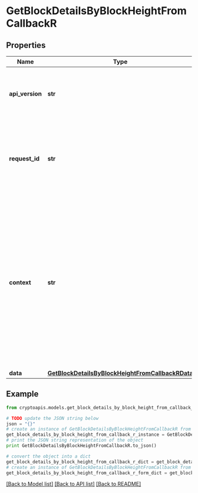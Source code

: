 # GetBlockDetailsByBlockHeightFromCallbackR


## Properties
Name | Type | Description | Notes
------------ | ------------- | ------------- | -------------
**api_version** | **str** | Specifies the version of the API that incorporates this endpoint. | 
**request_id** | **str** | Defines the ID of the request. The &#x60;requestId&#x60; is generated by Crypto APIs and it&#39;s unique for every request. | 
**context** | **str** | In batch situations the user can use the context to correlate responses with requests. This property is present regardless of whether the response was successful or returned as an error. &#x60;context&#x60; is specified by the user. | [optional] 
**data** | [**GetBlockDetailsByBlockHeightFromCallbackRData**](GetBlockDetailsByBlockHeightFromCallbackRData.md) |  | 

## Example

```python
from cryptoapis.models.get_block_details_by_block_height_from_callback_r import GetBlockDetailsByBlockHeightFromCallbackR

# TODO update the JSON string below
json = "{}"
# create an instance of GetBlockDetailsByBlockHeightFromCallbackR from a JSON string
get_block_details_by_block_height_from_callback_r_instance = GetBlockDetailsByBlockHeightFromCallbackR.from_json(json)
# print the JSON string representation of the object
print GetBlockDetailsByBlockHeightFromCallbackR.to_json()

# convert the object into a dict
get_block_details_by_block_height_from_callback_r_dict = get_block_details_by_block_height_from_callback_r_instance.to_dict()
# create an instance of GetBlockDetailsByBlockHeightFromCallbackR from a dict
get_block_details_by_block_height_from_callback_r_form_dict = get_block_details_by_block_height_from_callback_r.from_dict(get_block_details_by_block_height_from_callback_r_dict)
```
[[Back to Model list]](../README.md#documentation-for-models) [[Back to API list]](../README.md#documentation-for-api-endpoints) [[Back to README]](../README.md)


